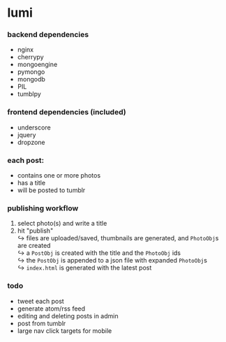 lumi
====
### backend dependencies
* nginx
* cherrypy
* mongoengine
* pymongo
* mongodb
* PIL
* tumblpy

### frontend dependencies (included)
* underscore
* jquery
* dropzone

### each post:
* contains one or more photos
* has a title
* will be posted to tumblr

### publishing workflow
1. select photo(s) and write a title
2. hit "publish"  
   ↪ files are uploaded/saved, thumbnails are generated, and `PhotoObj`s are created  
   ↪ a `PostObj` is created with the title and the `PhotoObj` ids  
   ↪ the `PostObj` is appended to a json file with expanded `PhotoObj`s  
   ↪ `index.html` is generated with the latest post

### todo
* tweet each post
* generate atom/rss feed
* editing and deleting posts in admin
* post from tumblr
* large nav click targets for mobile
